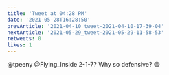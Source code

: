 ```yaml
---
title: 'Tweet at 04:28 PM'
date: '2021-05-28T16:28:50'
prevArticle: '2021-04-10_tweet-2021-04-10-17-39-04'
nextArticle: '2021-05-29_tweet-2021-05-29-11-58-53'
retweets: 0
likes: 1
---
```

@tpeeny @Flying_Inside 2-1-7? Why so defensive? 😄
